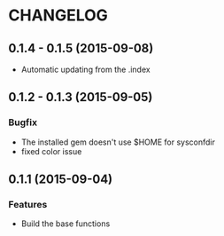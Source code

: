 # CHANGELOG

## 0.1.4 - 0.1.5 (2015-09-08)
* Automatic updating from the .index

## 0.1.2 - 0.1.3 (2015-09-05)
### Bugfix
* The installed gem doesn't use $HOME for sysconfdir
* fixed color issue

## 0.1.1 (2015-09-04)
### Features
* Build the base functions